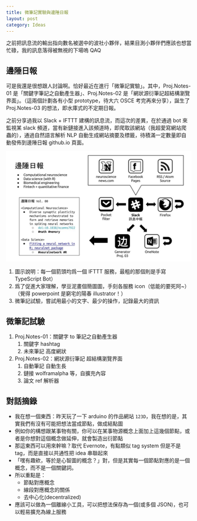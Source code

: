 ```yaml
---
title: 微筆記實驗與邊陲日報
layout: post
category: Ideas
---
```


之前把訊息流的輸出指向數名被選中的波社小夥伴，結果目測小夥伴們應該也想當忙碌，我的訊息落得被無視的下場嗚 QAQ

## 邊陲日報

可是我還是很想跟人討論啊。恰好最近在進行「微筆記實驗」。其中，Proj.Notes-01 是「關鍵字筆記之自動產生器」、Proj.Notes-02 是「網狀源衍筆記超結構瀏覽界面」。（這兩個計劃各有小型 prototype，待大六 OSCE 考完再來分享），誕生了 Proj.Notes-03 的想法，即水庫式的不定期日報。

之前分享過我以 Slack + IFTTT 建構的訊息流，而這次的差異，在於通過 bot 來監視某 slack 頻道，當有新鏈接進入該頻道時，即爬取該網站（我超愛寫網站爬蟲的），通過自然語言解析 NLP 自動生成網站摘要及標籤，待積滿一定數量即自動發佈到邊陲日報 github.io 頁面。

![Island Daily](/assets/img/daily.jpg)

1. 圖示說明：每一個箭頭均爲一個 IFTTT 服務，最粗的那個則是手寫 TypeScript Bot）
2. 爲了促進大家理解，學豆泥畫個簡圖圖，手刻各服務 icon（低能的要死阿~）（覺得 powerpoint 是窮宅的陽春 illustrator！）
3. 微筆記試驗，嘗試用最小的文字、最少的操作，記錄最大的資訊

## 微筆記試驗

1. Proj.Notes-01：關鍵字 to 筆記之自動產生器
   1. 關鍵字 hashtag
   2. 未來筆記 高度網狀
1. Proj.Notes-02：網狀源衍筆記 超結構瀏覽界面
   1. 自動筆記 自動生長
   2. 鏈接 wolframalpha 等，自擴充內容
   3. 論文 ref 解析器

## 對話摘錄

- 我在想一個東西：昨天玩了一下 arduino 的作品網站 `123D`，我在想的是，其實我們有沒有可能把想法當成節點，做成結點圖
- 例如你的構想跟某事物有關，你可以在某事物源概念上面加上這幾個節點，或者是你想對這個概念做延伸，就會製造出衍節點
- 那這東西可以用來幹嘛？取代 Evernote，有點類似 tag system 但是不是 tag，而是直接以共通性把 idea 串聯起來
- 「嘿有趣欸，等於是心智圖的概念？」對，但是其實每一個節點對應的是一個概念，而不是一個關鍵詞。
- 所以重點是：
  - 節點對應概念
  - 線段對應概念的關係
  - 去中心化(decentralized)
- 應該可以做為一個離線小工具，可以把想法保存為一個(或多個 JSON)，也可以輕易擴充為線上服務
